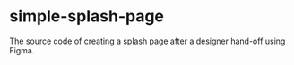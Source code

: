 # simple-splash-page
The source code of creating a splash page after a designer hand-off using Figma.
